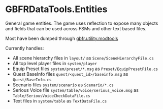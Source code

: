 # GBFRDataTools.Entities

General game entities. The game uses reflection to expose many objects and fields that can be used across FSMs and other text based files.

Most have been dumped through [gbfr.utility.modtools](https://github.com/Nenkai/gbfr.utility.modtools)

Currently handles:

* All scene hierarchy files in `layout/` as `Scene/SceneHierarchyFile.cs`
* All top level player files in `system/player`
* Equip Preset files `system/preset/*.msg` as `Preset/EquipPresetFile.cs`
* Quest BaseInfo files `quest/<quest_id>/baseinfo.msg` as `Quest/BaseInfo.cs`
* Scenario files `system/scenario` as `Scenario/*.cs`
* Serious Voice file `system/table/voice/serious_voice.msg` as `Table/SeriousVoiceCheckDataFile.cs`
* Text files in `system/table` as `TextDataFile.cs`
